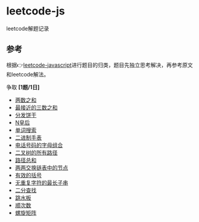 # leetcode-js
leetcode解题记录

## 参考
根据👉[leetcode-javascript](https://github.com/sl1673495/leetcode-javascript)进行题目的归类，题目先独立思考解决，再参考原文和leetcode解法。

争取 **[1题/1日]** 

- [两数之和](1-两数之和.md)
- [最接近的三数之和](16-最接近的三数之和.md)
- [分发饼干](455-分发饼干.md)
- [N皇后](51-N皇后.md)
- [单词搜索](79-单词搜索.md)
- [二进制手表](401-二进制手表.md)
- [电话号码的字母组合](17-电话号码的字母组合.md)
- [二叉树的所有路径](257-二叉树的所有路径.md)
- [路径总和](112-路径总和.md)
- [两两交换链表中的节点](24-两两交换链表中的节点.md)
- [有效的括号](20-有效的括号.md)
- [无重复字符的最长子串](3-无重复字符的最长子串.md)
- [二分查找](704-二分查找.md)
- [跳水板](面试题-跳水板.md)
- [顺次数](1291-顺次数.md)
- [螺旋矩阵](54-螺旋矩阵.md)